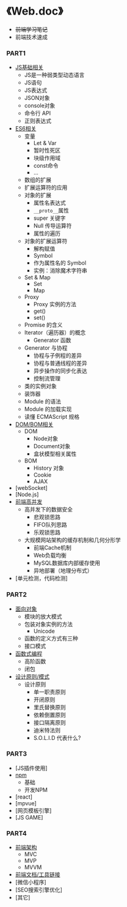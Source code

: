 # 《Web.doc》
* ~~前端学习笔记~~
* 前端技术速成

### PART1
* [JS基础相关](./context/part1/jsStandard.md)
	* JS是一种弱类型动态语言
	* JS语句
	* JS表达式
	* JSON对象
	* console对象
	* 命令行 API
	* 正则表达式
* [ES6相关](./context/part1/es6.md)
	* 变量
		* Let & Var
		* 暂时性死区
		* 块级作用域
		* const命令
		* ...
	* 数组的扩展
	* 扩展运算符的应用
	* 对象的扩展
		* 属性名表达式
		* `__proto__`属性
		* super 关键字
		* Null 传导运算符
		* 属性的遍历
	* 对象的扩展运算符
		* 解构赋值
		* Symbol
		* 作为属性名的 Symbol
		* 实例：消除魔术字符串
	* Set & Map
		* Set
		* Map
	* Proxy
		* Proxy 实例的方法
		* get()
		* set()
	* Promise 的含义
	* Iterator（遍历器）的概念
		* Generator 函数
	* Generator 与协程
		* 协程与子例程的差异
		* 协程与普通线程的差异
		* 异步操作的同步化表达
		* 控制流管理
	* 类的实例对象
	* 装饰器
	* Module 的语法
	* Module 的加载实现
	* 读懂 ECMAScript 规格
* [DOM/BOM相关](./context/part1/dom.md)
	* DOM
		* Node对象
		* Document对象
		* 盒状模型相关属性
	* BOM
		* History 对象
		* Cookie
		* AJAX
* [webSocket]
* [Node.js]
* [前端高并发](./context/part1/js_highConcurrency.md)
	* 高并发下的数据安全
		* 悲观锁思路
		* FIFO队列思路
		* 乐观锁思路
	* 大规模网站架构的缓存机制和几何分形学
		* 前端Cache机制
		* Web负载均衡
		* MySQL数据库内部缓存使用
		* 异地部署（地理分布式）
* [单元检测，代码检测]

### PART2
* [面向对象](./context/part2/ObjectOriented.md)
	* 模块的放大模式
	* 包装对象实例的方法
		* Unicode
	* 函数的定义方式有三种
	* 接口模式
* [函数式编程](./context/part2/FunctionlProgramming.md)
	* 高阶函数
	* 闭包
* [设计原则/模式](./context/part2/designDiscipline.md)
	* 设计原则
		* 单一职责原则
		* 开闭原则
		* 里氏替换原则
		* 依赖倒置原则
		* 接口隔离原则
		* 迪米特法则
		* S.O.L.I.D 代表什么?

### PART3
* [JS插件使用]
* [npm](./context/part3/npm.md)
	* 基础
	* 开发NPM
* [react]
* [mpvue]
* [网页模板引擎]
* [JS GAME]

### PART4
* [前端架构](./context/part4/webFramework.md)
	* MVC
	* MVP
	* MVVM
* [前端文档/工具链接](./context/part4/js_tool_link.md)
	<!-- * JS基础
		* ES5
		* ES6
		* JS规范
		* JsStory
	* JS设计原则/模式
	* 前端基础
		* GIT
		* 网络协议
	* 前端库/框架
		* Angular
		* React
		* Vue
	* 代码检测
	* 服务端Node.js
		* Express
		* Koa2
	* CSS相关
		* PostCss
	* 微信小程序开发
		* 官方文档
		* 小程序框架
			* WEPY
			* mpvue
		* 小程序UI
		* 其他
	* Hybrid开发
		* Weex
		* Ionic
	* 工具/插件
		* npm
		* Babel
		* webpack
		* TS
		* CreateJS
		* others
	* 工作面试
	* 主页博客
	* 拓展学习
		* Python
		* Markdown
		* 自然语言机器学习
		* 其它 -->
* [微信小程序]
* [SEO搜索引擎优化]
* [其它]
